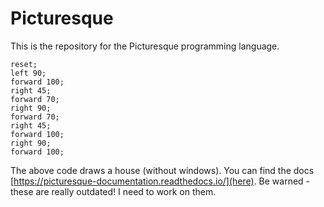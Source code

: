 # Picturesque

This is the repository for the Picturesque programming language.

```
reset;
left 90;
forward 100;
right 45;
forward 70;
right 90;
forward 70;
right 45;
forward 100;
right 90;
forward 100;
```

The above code draws a house (without windows). You can find the docs [https://picturesque-documentation.readthedocs.io/](here). Be warned - these are really outdated! I need to work on them.